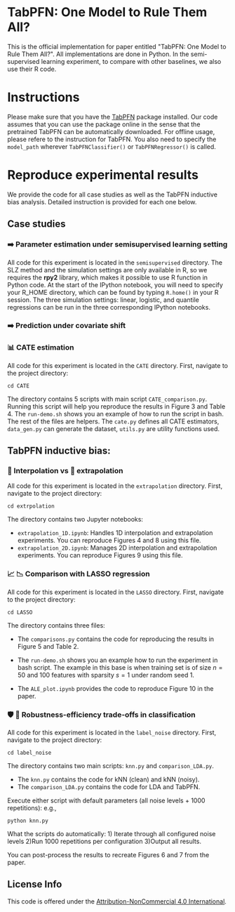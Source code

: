 # TabPFN: One Model to Rule Them All?
This is the official implementation for paper entitled "TabPFN: One Model to Rule Them All?".
All implementations are done in Python.
In the semi-supervised learning experiment, to compare with other baselines, we also use their R code.


# Instructions
Please make sure that you have the [TabPFN](https://github.com/PriorLabs/TabPFN) package installed.
Our code assumes that you can use the package online in the sense that the pretrained TabPFN can be automatically downloaded.
For offline usage, please refere to the instruction for TabPFN. You also need to specify the `model_path` wherever `TabPFNClassifier()` or `TabPFNRegressor()` is called.


# Reproduce experimental results
We provide the code for all case studies as well as the TabPFN inductive bias analysis.
Detailed instruction is provided for each one below.

## Case studies 

### :arrow_right: Parameter estimation under semisupervised learning setting

All code for this experiment is located in the `semisupervised` directory.
The SLZ method and the simulation settings are only available in R, so we requires the **rpy2** library, which makes it possible to use R function in Python code.
At the start of the IPython notebook, you will need to specify your R_HOME directory, which can be found by typing ``R.home()`` in your R session.
The three simulation settings: linear, logistic, and quantile regressions can be run in the three corresponding IPython notebooks.

### :arrow_right: Prediction under covariate shift



### :bar_chart: CATE estimation
All code for this experiment is located in the `CATE` directory.
First, navigate to the project directory:
```
cd CATE
```
The directory contains 5 scripts with main script `CATE_comparison.py`. Running this script will help you reproduce the results in Figure 3 and Table 4.
The `run-demo.sh` shows you an example of how to run the script in bash.
The rest of the files are helpers.
The `cate.py` defines all CATE estimators, `data_gen.py` can generate the dataset, `utils.py` are utility functions used.


## TabPFN inductive bias: 

### :signal_strength: Interpolation vs :rocket: extrapolation
All code for this experiment is located in the `extrapolation` directory.
First, navigate to the project directory:
```
cd extrpolation
```
The directory contains two Jupyter notebooks: 

- `extrapolation_1D.ipynb`: Handles 1D interpolation and extrapolation experiments. You can reproduce Figures 4 and 8 using this file.
- `extrapolation_2D.ipynb`: Manages 2D interpolation and extrapolation experiments. You can reproduce Figures 9 using this file.


### :chart_with_upwards_trend: :chart_with_downwards_trend: Comparison with LASSO regression

All code for this experiment is located in the `LASSO` directory.
First, navigate to the project directory:
```
cd LASSO
```
The directory contains three files:
- The `comparisons.py` contains the code for reproducing the results in Figure 5 and Table 2.

- The `run-demo.sh` shows you an example how to run the experiment in bash script. The example in this base is when training set is of size $n=50$ and $100$ features with sparsity $s=1$ under random seed $1$.
- The `ALE_plot.ipynb` provides the code to reproduce Figure 10 in the paper.


### :shield: :muscle: Robustness-efficiency trade-offs in classification
All code for this experiment is located in the `label_noise` directory.
First, navigate to the project directory:
```
cd label_noise
```
The directory contains two main scripts: `knn.py` and `comparison_LDA.py`.
 - The `knn.py` contains the code for kNN (clean) and kNN (noisy).
- The `comparison_LDA.py` contains the code for LDA and TabPFN.

Execute either script with default parameters (all noise levels + 1000 repetitions): e.g.,
```
python knn.py
```
What the scripts do automatically: 1) Iterate through all configured noise levels 2)Run 1000 repetitions per configuration 3)Output all results.

You can post-process the results to recreate Figures 6 and 7 from the paper.


## License Info
This code is offered under the [Attribution-NonCommercial 4.0 International](https://creativecommons.org/licenses/by-nc/4.0/).
